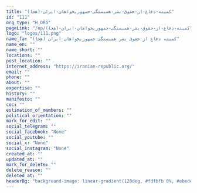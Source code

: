 ```yaml
---
title: "کمیته-دفاع-از-حقوق-بشر-همبستگی-جمهوریخواهان-ایران-(هجا)"
id: "111"
org_type: "H_ORG"
pageLink: "/op/کمیته-دفاع-از-حقوق-بشر-همبستگی-جمهوریخواهان-ایران-(هجا)"
logo: "logos/111.png"
name_fa: "کمیته دفاع از حقوق بشر همبستگی جمهوریخواهان ایران (هجا)"
name_en: ""
name_short: ""
locations: ""
post_location: ""
internet_address: "https://iranian-republic.org/"
email: ""
phone: ""
about: ""
expertise: ""
history: ""
manifesto: ""
coc: ""
estimation_of_members: ""
political_orientation: ""
mark_for_edit: ""
social_telegram: ""
social_facebook: "None"
social_youtube: ""
social_x: "None"
social_instagram: "None"
created_at: ""
updated_at: ""
mark_for_delete: ""
delete_reason: ""
deleted_at: ""
headerBg: "background-image: linear-gradient(120deg, #fdfbfb 0%, #ebedee 100%);"
---
```

